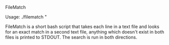 FileMatch

Usage: ./filematch <file1> <file2>"

FileMatch is a short bash script that takes each line in a text file and looks 
for an exact match in a second text file, anything which doesn't exist in both 
files is printed to STDOUT. The search is run in both directions.
